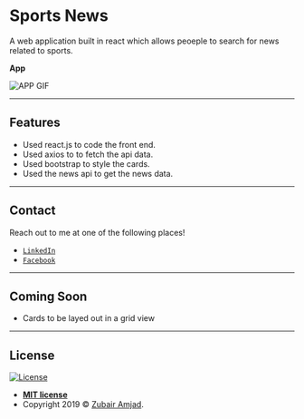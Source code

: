# Sports News

A web application built in react which allows peoeple to search for news related to sports.

**App**

![APP GIF](chatty.gif)

---

## Features

- Used react.js to code the front end.
- Used axios to to fetch the api data.
- Used bootstrap to style the cards.
- Used the news api to get the news data.
---

## Contact

Reach out to me at one of the following places!

- <a href="https://www.linkedin.com/in/zubair-amjad/" target="_blank">`LinkedIn`</a>
- <a href="https://www.facebook.com/ZubairAmjad" target="_blank">`Facebook`</a>

---

## Coming Soon
  - Cards to be layed out in a grid view
---

## License

[![License](http://img.shields.io/:license-mit-blue.svg?style=flat-square)](http://badges.mit-license.org)

- **[MIT license](http://opensource.org/licenses/mit-license.php)**
- Copyright 2019 © <a href="https://github.com/amjadz" target="_blank">Zubair Amjad</a>.

